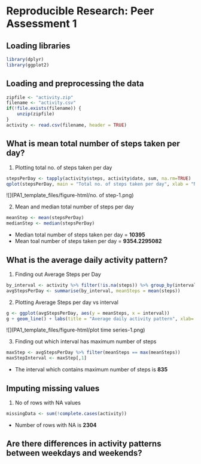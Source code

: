 # Reproducible Research: Peer Assessment 1


## Loading libraries

```r
library(dplyr)
library(ggplot2)
```

## Loading and preprocessing the data

```r
zipfile <- "activity.zip"
filename <- "activity.csv"
if(!file.exists(filename)) {
    unzip(zipfile)
}
activity <- read.csv(filename, header = TRUE)
```

## What is mean total number of steps taken per day?

1. Plotting total no. of steps taken per day

```r
stepsPerDay <- tapply(activity$steps, activity$date, sum, na.rm=TRUE)
qplot(stepsPerDay, main = "Total no. of steps taken per day", xlab = "No. of steps", ylab= "Frequency", binwidth = 500)
```

![](PA1_template_files/figure-html/no. of step-1.png)<!-- -->

2. Mean and median total number of steps per day

```r
meanStep <- mean(stepsPerDay)
medianStep <- median(stepsPerDay)
```
* Median total number of steps taken per day = __10395__
* Mean toal number of steps taken per day = __9354.2295082__

## What is the average daily activity pattern?

1. Finding out Average Steps per Day

```r
by_interval <- activity %>% filter(!is.na(steps)) %>% group_by(interval)
avgStepsPerDay <- summarise(by_interval, meanSteps = mean(steps))
```

2. Plotting Average Steps per day vs interval

```r
g <- ggplot(avgStepsPerDay, aes(y = meanSteps, x = interval))
g + geom_line() + labs(title = "Average daily activity pattern", xlab= "Interval", ylab = "Average no. of steps taken")
```

![](PA1_template_files/figure-html/plot time series-1.png)<!-- -->

3. Finding out which interval has maximum number of steps

```r
maxStep <- avgStepsPerDay %>% filter(meanSteps == max(meanSteps))
maxStepInterval <- maxStep[,1]
```
* The interval which contains maximum number of steps is __835__

## Imputing missing values

1. No of rows with NA values

```r
missingData <- sum(!complete.cases(activity))
```
* Number of rows with NA is __2304__

## Are there differences in activity patterns between weekdays and weekends?
